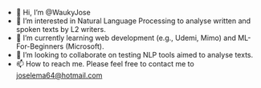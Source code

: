 - 👋 Hi, I’m @WaukyJose
- 👀 I’m interested in Natural Language Processing to analyse written and spoken texts by L2 writers.
- 🌱 I’m currently learning web development (e.g., Udemi, Mimo) and ML-For-Beginners (Microsoft). 
- 💞️ I’m looking to collaborate on testing NLP tools aimed to analyse texts. 
- 📫 How to reach me. Please feel free to contact me to joselema64@hotmail.com

<!---
WaukyJose/WaukyJose is a ✨ special ✨ repository because its `README.md` (this file) appears on your GitHub profile.
You can click the Preview link to take a look at your changes.
--->
